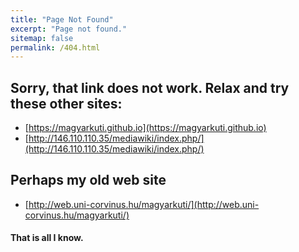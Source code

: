 ```yaml
---
title: "Page Not Found"
excerpt: "Page not found."
sitemap: false
permalink: /404.html
---
```

## Sorry, that link does not work. Relax and try these other sites:
- [https://magyarkuti.github.io](https://magyarkuti.github.io)
- [http://146.110.110.35/mediawiki/index.php/](http://146.110.110.35/mediawiki/index.php/)

## Perhaps my old web site
- [http://web.uni-corvinus.hu/magyarkuti/](http://web.uni-corvinus.hu/magyarkuti/)

#### That is all I know. 
